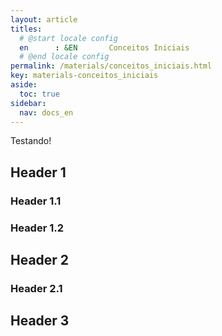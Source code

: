 ```yaml
---
layout: article
titles:
  # @start locale config
  en      : &EN       Conceitos Iniciais
  # @end locale config
permalink: /materials/conceitos_iniciais.html
key: materials-conceitos_iniciais
aside:
  toc: true
sidebar:
  nav: docs_en
---
```


Testando!

## Header 1

### Header 1.1

### Header 1.2

## Header 2

### Header 2.1

## Header 3
